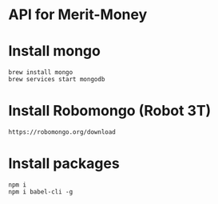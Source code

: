 # API for Merit-Money

# Install mongo

```
brew install mongo
brew services start mongodb
```

# Install Robomongo (Robot 3T)

```
https://robomongo.org/download
```

# Install packages

```
npm i
npm i babel-cli -g
```
